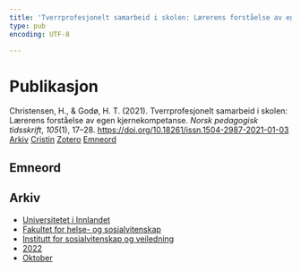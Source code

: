 ```yaml
---
title: 'Tverrprofesjonelt samarbeid i skolen: Lærerens forståelse av egen kjernekompetanse'
type: pub
encoding: UTF-8

---
```

<h1>Publikasjon</h1>
<article id="csl-bib-container-IP43AA2S" class="csl-bib-container">
  <div class="csl-bib-body"> <div class="csl-entry">Christensen, H., &#38; Godø, H. T. (2021). Tverrprofesjonelt samarbeid i skolen: Lærerens forståelse av egen kjernekompetanse. <i>Norsk pedagogisk tidsskrift</i>, <i>105</i>(1), 17–28. <a href="https://doi.org/10.18261/issn.1504-2987-2021-01-03">https://doi.org/10.18261/issn.1504-2987-2021-01-03</a></div> </div>
  <div class="csl-bib-buttons">
    <a href="#taxonomy-article-IP43AA2S" alt="archive" class="csl-bib-button">Arkiv</a>
    <a href="https://app.cristin.no/results/show.jsf?id=2062307" alt="Cristin" class="csl-bib-button">Cristin</a>
    <a href="http://zotero.org/groups/5881554/items/IP43AA2S" alt="Zotero" class="csl-bib-button">Zotero</a>
    <a href="#keywords-article-IP43AA2S" alt="keywords" class="csl-bib-button">Emneord</a>
  </div>
  <div id="csl-bib-meta-container-IP43AA2S"></div>
</article>
<div id="csl-bib-meta-IP43AA2S" class="csl-bib-meta">
  <article id="keywords-article-IP43AA2S" class="keywords-article">
    <h1>Emneord</h1>
    
  </article>
  <article id="taxonomy-article-IP43AA2S" class="taxonomy-article">
    <h1>Arkiv</h1>
    <ul>
      <li><a href="{{< params subfolder >}}nn/archive/?key=3DCRN523">Universitetet i Innlandet</a></li>
      <li><a href="{{< params subfolder >}}nn/archive/?key=IDKFS3MX">Fakultet for helse- og sosialvitenskap</a></li>
      <li><a href="{{< params subfolder >}}nn/archive/?key=CU4VFGCV">Institutt for sosialvitenskap og veiledning</a></li>
      <li><a href="{{< params subfolder >}}nn/archive/?key=7UTH2T35">2022</a></li>
      <li><a href="{{< params subfolder >}}nn/archive/?key=GHSEXXEU">Oktober</a></li>
    </ul>
  </article>
</div>
